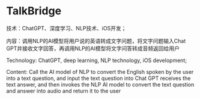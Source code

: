 # TalkBridge
技术：ChatGPT、深度学习、NLP技术、iOS开发；

内容：调用NLP的AI模型将用户说的英语转成文字问题，将文字问题输入Chat
GPT并接收文字回答，再调用NLP的AI模型将文字问答转成音频返回给用户

Technology: ChatGPT, deep learning, NLP technology, iOS development; 

Content: Call the AI model of NLP to convert the English spoken by the 
user into a text question, and input the text question into Chat 
GPT receives the text answer, and then invokes the NLP AI model to
convert the text question and answer into audio and return it to the user
